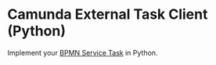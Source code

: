 # Camunda External Task Client (Python)

Implement your [BPMN Service Task](https://docs.camunda.org/manual/latest/user-guide/process-engine/external-tasks/) in
Python.
